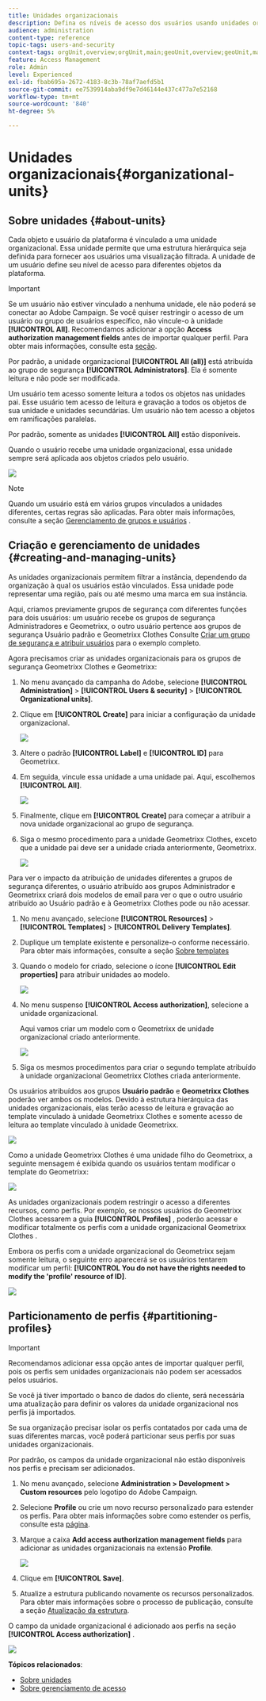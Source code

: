 ```yaml
---
title: Unidades organizacionais
description: Defina os níveis de acesso dos usuários usando unidades organizacionais.
audience: administration
content-type: reference
topic-tags: users-and-security
context-tags: orgUnit,overview;orgUnit,main;geoUnit,overview;geoUnit,main
feature: Access Management
role: Admin
level: Experienced
exl-id: fbab695a-2672-4183-8c3b-78af7aefd5b1
source-git-commit: ee7539914aba9df9e7d46144e437c477a7e52168
workflow-type: tm+mt
source-wordcount: '840'
ht-degree: 5%

---
```


# Unidades organizacionais{#organizational-units}

## Sobre unidades {#about-units}

Cada objeto e usuário da plataforma é vinculado a uma unidade organizacional. Essa unidade permite que uma estrutura hierárquica seja definida para fornecer aos usuários uma visualização filtrada. A unidade de um usuário define seu nível de acesso para diferentes objetos da plataforma.

>[!IMPORTANT]
>
>Se um usuário não estiver vinculado a nenhuma unidade, ele não poderá se conectar ao Adobe Campaign. Se você quiser restringir o acesso de um usuário ou grupo de usuários específico, não vincule-o à unidade **[!UICONTROL All]**. Recomendamos adicionar a opção **Access authorization management fields** antes de importar qualquer perfil. Para obter mais informações, consulte esta [seção](../../administration/using/organizational-units.md#partitioning-profiles).
>
>Por padrão, a unidade organizacional **[!UICONTROL All (all)]** está atribuída ao grupo de segurança **[!UICONTROL Administrators]**. Ela é somente leitura e não pode ser modificada.

Um usuário tem acesso somente leitura a todos os objetos nas unidades pai. Esse usuário tem acesso de leitura e gravação a todos os objetos de sua unidade e unidades secundárias. Um usuário não tem acesso a objetos em ramificações paralelas.

Por padrão, somente as unidades **[!UICONTROL All]** estão disponíveis.

Quando o usuário recebe uma unidade organizacional, essa unidade sempre será aplicada aos objetos criados pelo usuário.

![](assets/user_management_2.png)

>[!NOTE]
>
>Quando um usuário está em vários grupos vinculados a unidades diferentes, certas regras são aplicadas. Para obter mais informações, consulte a seção [Gerenciamento de grupos e usuários](../../administration/using/managing-groups-and-users.md) .

## Criação e gerenciamento de unidades {#creating-and-managing-units}

As unidades organizacionais permitem filtrar a instância, dependendo da organização à qual os usuários estão vinculados. Essa unidade pode representar uma região, país ou até mesmo uma marca em sua instância.

Aqui, criamos previamente grupos de segurança com diferentes funções para dois usuários: um usuário recebe os grupos de segurança Administradores e Geometrixx, o outro usuário pertence aos grupos de segurança Usuário padrão e Geometrixx Clothes Consulte [Criar um grupo de segurança e atribuir usuários](../../administration/using/managing-groups-and-users.md#creating-a-security-group-and-assigning-users) para o exemplo completo.

Agora precisamos criar as unidades organizacionais para os grupos de segurança Geometrixx Clothes e Geometrixx:

1. No menu avançado da campanha do Adobe, selecione **[!UICONTROL Administration]** > **[!UICONTROL Users & security]** > **[!UICONTROL Organizational units]**.
1. Clique em **[!UICONTROL Create]** para iniciar a configuração da unidade organizacional.

   ![](assets/manage_units_1.png)

1. Altere o padrão **[!UICONTROL Label]** e **[!UICONTROL ID]** para Geometrixx.
1. Em seguida, vincule essa unidade a uma unidade pai. Aqui, escolhemos **[!UICONTROL All]**.

   ![](assets/manage_units_2.png)

1. Finalmente, clique em **[!UICONTROL Create]** para começar a atribuir a nova unidade organizacional ao grupo de segurança.
1. Siga o mesmo procedimento para a unidade Geometrixx Clothes, exceto que a unidade pai deve ser a unidade criada anteriormente, Geometrixx.

   ![](assets/manage_units_3.png)

Para ver o impacto da atribuição de unidades diferentes a grupos de segurança diferentes, o usuário atribuído aos grupos Administrador e Geometrixx criará dois modelos de email para ver o que o outro usuário atribuído ao Usuário padrão e à Geometrixx Clothes pode ou não acessar.

1. No menu avançado, selecione **[!UICONTROL Resources]** > **[!UICONTROL Templates]** > **[!UICONTROL Delivery Templates]**.
1. Duplique um template existente e personalize-o conforme necessário. Para obter mais informações, consulte a seção [Sobre templates](../../start/using/marketing-activity-templates.md)
1. Quando o modelo for criado, selecione o ícone **[!UICONTROL Edit properties]** para atribuir unidades ao modelo.

   ![](assets/manage_units_6.png)

1. No menu suspenso **[!UICONTROL Access authorization]**, selecione a unidade organizacional.

   Aqui vamos criar um modelo com o Geometrixx de unidade organizacional criado anteriormente.

   ![](assets/manage_units_5.png)

1. Siga os mesmos procedimentos para criar o segundo template atribuído à unidade organizacional Geometrixx Clothes criada anteriormente.

Os usuários atribuídos aos grupos **Usuário padrão** e **Geometrixx Clothes** poderão ver ambos os modelos. Devido à estrutura hierárquica das unidades organizacionais, elas terão acesso de leitura e gravação ao template vinculado à unidade Geometrixx Clothes e somente acesso de leitura ao template vinculado à unidade Geometrixx.

![](assets/manage_units_7.png)

Como a unidade Geometrixx Clothes é uma unidade filho do Geometrixx, a seguinte mensagem é exibida quando os usuários tentam modificar o template do Geometrixx:

![](assets/manage_units_8.png)

As unidades organizacionais podem restringir o acesso a diferentes recursos, como perfis. Por exemplo, se nossos usuários do Geometrixx Clothes acessarem a guia **[!UICONTROL Profiles]** , poderão acessar e modificar totalmente os perfis com a unidade organizacional Geometrixx Clothes .

Embora os perfis com a unidade organizacional do Geometrixx sejam somente leitura, o seguinte erro aparecerá se os usuários tentarem modificar um perfil: **[!UICONTROL You do not have the rights needed to modify the 'profile' resource of ID]**.

![](assets/manage_units_10.png)

## Particionamento de perfis {#partitioning-profiles}

>[!IMPORTANT]
>
>Recomendamos adicionar essa opção antes de importar qualquer perfil, pois os perfis sem unidades organizacionais não podem ser acessados pelos usuários.
>
>Se você já tiver importado o banco de dados do cliente, será necessária uma atualização para definir os valores da unidade organizacional nos perfis já importados.

Se sua organização precisar isolar os perfis contatados por cada uma de suas diferentes marcas, você poderá particionar seus perfis por suas unidades organizacionais.

Por padrão, os campos da unidade organizacional não estão disponíveis nos perfis e precisam ser adicionados.

1. No menu avançado, selecione **Administration > Development > Custom resources** pelo logotipo do Adobe Campaign.
1. Selecione **Profile** ou crie um novo recurso personalizado para estender os perfis. Para obter mais informações sobre como estender os perfis, consulte esta [página](../../developing/using/extending-the-profile-resource-with-a-new-field.md#step-1--extend-the-profile-resource).
1. Marque a caixa **Add access authorization management fields** para adicionar as unidades organizacionais na extensão **Profile**.

   ![](assets/user_management_9.png)

1. Clique em **[!UICONTROL Save]**.
1. Atualize a estrutura publicando novamente os recursos personalizados. Para obter mais informações sobre o processo de publicação, consulte a seção [Atualização da estrutura](../../developing/using/updating-the-database-structure.md).

O campo da unidade organizacional é adicionado aos perfis na seção **[!UICONTROL Access authorization]** .

![](assets/user_management_10.png)

**Tópicos relacionados**:

* [Sobre unidades](../../administration/using/organizational-units.md#about-units)
* [Sobre gerenciamento de acesso](../../administration/using/about-access-management.md)
